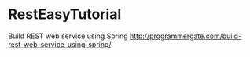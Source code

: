 # RestEasyTutorial

Build REST web service using Spring
http://programmergate.com/build-rest-web-service-using-spring/
